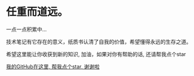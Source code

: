 
# 任重而道远。

一点一点积累中...

技术笔记有它存在的意义，纸质书认清了自我的价值，希望懂得永远的生存之道。

希望这里能让你收获到新的知识, 加油，如果对你有帮助的话, 还请帮我点个star

[我的GitHub在这里, 帮我点个star, 谢谢啦](https://github.com/xiuyuan66/)